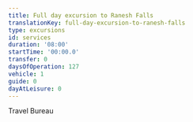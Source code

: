 ```yaml
---
title: Full day excursion to Ranesh Falls
translationKey: full-day-excursion-to-ranesh-falls
type: excursions
id: services
duration: '08:00'
startTime: '00:00.0'
transfer: 0
daysOfOperation: 127
vehicle: 1
guide: 0
dayAtLeisure: 0
---
```

Travel Bureau